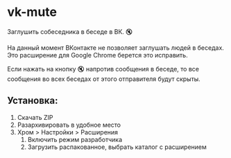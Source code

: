 # vk-mute
Заглушить собеседника в беседе в ВК. 🔇

На данный момент ВКонтакте не позволяет заглушать людей в беседах. Это расширение для Google Chrome берется это исправить.

Если нажать на кнопку 🔇 напротив сообщения в беседе, то все сообщения во всех беседах от этого отправителя будут скрыты.

## Установка:
1. Скачать ZIP
2. Разархивировать в удобное место
3. Хром > Настройки > Расширения
    1. Включить режим разработчика
    2. Загрузить распакованное, выбрать каталог с расширением
    
